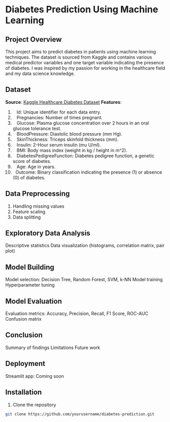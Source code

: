 # Diabetes Prediction Using Machine Learning

## Project Overview
This project aims to predict diabetes in patients using machine learning techniques. The dataset is sourced from Kaggle and contains various medical predictor variables and one target variable indicating the presence of diabetes. I was inspired by my passion for working in the healthcare field and my data science knowledge.

## Dataset
**Source**: [Kaggle Healthcare Diabetes Dataset](https://www.kaggle.com/datasets/nanditapore/healthcare-diabetes)
**Features**:
 1.    Id: Unique identifier for each data entry.
 2.    Pregnancies: Number of times pregnant.
 3.    Glucose: Plasma glucose concentration over 2 hours in an oral glucose tolerance test.
 4.    BloodPressure: Diastolic blood pressure (mm Hg).
 5.    SkinThickness: Triceps skinfold thickness (mm).
 6.    Insulin: 2-Hour serum insulin (mu U/ml).
 7.    BMI: Body mass index (weight in kg / height in m^2).
 8.    DiabetesPedigreeFunction: Diabetes pedigree function, a genetic score of diabetes.
 9.    Age: Age in years.
 10.   Outcome: Binary classification indicating the presence (1) or absence (0) of diabetes.

## Data Preprocessing
1. Handling missing values
2. Feature scaling
3. Data splitting

## Exploratory Data Analysis
 Descriptive statistics
 Data visualization (histograms, correlation matrix, pair plot)

## Model Building
 Model selection: Decision Tree, Random Forest, SVM, k-NN
 Model training
 Hyperparameter tuning

## Model Evaluation
 Evaluation metrics: Accuracy, Precision, Recall, F1 Score, ROC-AUC
 Confusion matrix

## Conclusion
 Summary of findings
 Limitations
 Future work

## Deployment
 Streamlit app: Coming soon

## Installation
1. Clone the repository
 ```bash
 git clone https://github.com/yourusername/diabetes-prediction.git
